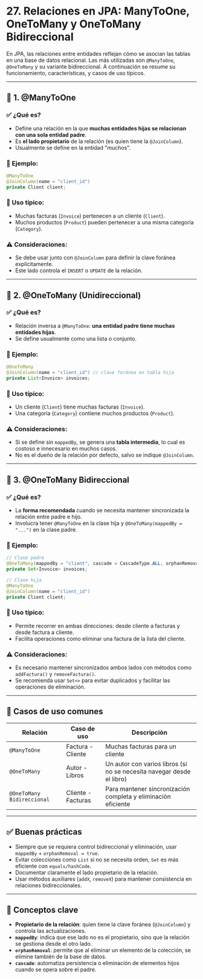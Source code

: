 # 27. Relaciones en JPA: ManyToOne, OneToMany y OneToMany Bidireccional

En JPA, las relaciones entre entidades reflejan cómo se asocian las tablas en una base de datos relacional. Las más utilizadas son `@ManyToOne`, `@OneToMany` y su variante bidireccional. A continuación se resume su funcionamiento, características, y casos de uso típicos.

---

## 🔁 1. @ManyToOne

### ✅ ¿Qué es?
- Define una relación en la que **muchas entidades hijas se relacionan con una sola entidad padre**.
- Es **el lado propietario** de la relación (es quien tiene la `@JoinColumn`).
- Usualmente se define en la entidad "muchos".

### 📌 Ejemplo:
```java
@ManyToOne
@JoinColumn(name = "client_id")
private Client client;
```

### 🧠 Uso típico:

* Muchas facturas (`Invoice`) pertenecen a un cliente (`Client`).
* Muchos productos (`Product`) pueden pertenecer a una misma categoría (`Category`).

### ⚠️ Consideraciones:

* Se debe usar junto con `@JoinColumn` para definir la clave foránea explícitamente.
* Este lado controla el `INSERT` o `UPDATE` de la relación.

---

## 🔁 2. @OneToMany (Unidireccional)

### ✅ ¿Qué es?

* Relación inversa a `@ManyToOne`: **una entidad padre tiene muchas entidades hijas**.
* Se define usualmente como una lista o conjunto.

### 📌 Ejemplo:

```java
@OneToMany
@JoinColumn(name = "client_id") // clave foránea en tabla hija
private List<Invoice> invoices;
```

### 🧠 Uso típico:

* Un cliente (`Client`) tiene muchas facturas (`Invoice`).
* Una categoría (`Category`) contiene muchos productos (`Product`).

### ⚠️ Consideraciones:

* Si se define sin `mappedBy`, se genera una **tabla intermedia**, lo cual es costoso e innecesario en muchos casos.
* No es el dueño de la relación por defecto, salvo se indique `@JoinColumn`.

---

## 🔁 3. @OneToMany Bidireccional

### ✅ ¿Qué es?

* La **forma recomendada** cuando se necesita mantener sincronizada la relación entre padre e hijo.
* Involucra tener `@ManyToOne` en la clase hija y `@OneToMany(mappedBy = "...")` en la clase padre.

### 📌 Ejemplo:

```java
// Clase padre
@OneToMany(mappedBy = "client", cascade = CascadeType.ALL, orphanRemoval = true)
private Set<Invoice> invoices;

// Clase hija
@ManyToOne
@JoinColumn(name = "client_id")
private Client client;
```

### 🧠 Uso típico:

* Permite recorrer en ambas direcciones: desde cliente a facturas y desde factura a cliente.
* Facilita operaciones como eliminar una factura de la lista del cliente.

### ⚠️ Consideraciones:

* Es necesario mantener sincronizados ambos lados con métodos como `addFactura()` y `removeFactura()`.
* Se recomienda usar `Set<>` para evitar duplicados y facilitar las operaciones de eliminación.

---

## 🧰 Casos de uso comunes

| Relación                   | Caso de uso        | Descripción                                                           |
| -------------------------- | ------------------ | --------------------------------------------------------------------- |
| `@ManyToOne`               | Factura - Cliente  | Muchas facturas para un cliente                                       |
| `@OneToMany`               | Autor - Libros     | Un autor con varios libros (si no se necesita navegar desde el libro) |
| `@OneToMany Bidireccional` | Cliente - Facturas | Para mantener sincronización completa y eliminación eficiente         |

---

## ✅ Buenas prácticas

* Siempre que se requiera control bidireccional y eliminación, usar `mappedBy` + `orphanRemoval = true`.
* Evitar colecciones como `List` si no se necesita orden, `Set` es más eficiente con `equals/hashCode`.
* Documentar claramente el lado propietario de la relación.
* Usar métodos auxiliares (`addX`, `removeX`) para mantener consistencia en relaciones bidireccionales.

---

## 🧠 Conceptos clave

* **Propietario de la relación**: quien tiene la clave foránea (`@JoinColumn`) y controla las actualizaciones.
* **`mappedBy`**: indica que ese lado no es el propietario, sino que la relación se gestiona desde el otro lado.
* **`orphanRemoval`**: permite que al eliminar un elemento de la colección, se elimine también de la base de datos.
* **`cascade`**: automatiza persistencia o eliminación de elementos hijos cuando se opera sobre el padre.
